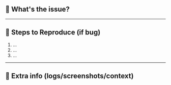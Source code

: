 ## 🐞 What's the issue?

<!-- Briefly explain the bug or feature request. -->

---

## 🔁 Steps to Reproduce (if bug)
<!--only add if bug else remove it -->

1. ...
2. ...
3. ...

---

## 📎 Extra info (logs/screenshots/context)

<!--Add only if it helps-->
